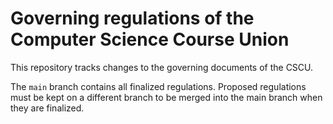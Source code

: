 # Governing regulations of the Computer Science Course Union

This repository tracks changes to the governing documents of the CSCU.

The `main` branch contains all finalized regulations. Proposed regulations must be kept on a different branch to be merged into the main branch when they are finalized.
